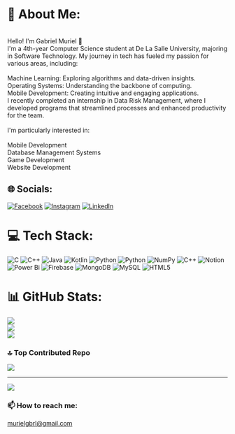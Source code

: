 # 💫 About Me:
<br>Hello! I'm Gabriel Muriel 👋<br>I'm a 4th-year Computer Science student at De La Salle University, majoring in Software Technology. My journey in tech has fueled my passion for various areas, including:<br><br>Machine Learning: Exploring algorithms and data-driven insights.<br>Operating Systems: Understanding the backbone of computing.<br>Mobile Development: Creating intuitive and engaging applications.<br>I recently completed an internship in Data Risk Management, where I developed programs that streamlined processes and enhanced productivity for the team.<br><br>I'm particularly interested in:<br><br>Mobile Development<br>Database Management Systems<br>Game Development<br>Website Development


## 🌐 Socials:
[![Facebook](https://img.shields.io/badge/Facebook-%231877F2.svg?logo=Facebook&logoColor=white)](https://facebook.com/gmuriel3) [![Instagram](https://img.shields.io/badge/Instagram-%23E4405F.svg?logo=Instagram&logoColor=white)](https://instagram.com/thegreat_gabriel) [![LinkedIn](https://img.shields.io/badge/LinkedIn-%230077B5.svg?logo=linkedin&logoColor=white)](https://linkedin.com/in/gabriel-muriel-846190279/) 

# 💻 Tech Stack:
![C](https://img.shields.io/badge/c-%2300599C.svg?style=for-the-badge&logo=c&logoColor=white) ![C++](https://img.shields.io/badge/c++-%2300599C.svg?style=for-the-badge&logo=c%2B%2B&logoColor=white) ![Java](https://img.shields.io/badge/java-%23ED8B00.svg?style=for-the-badge&logo=openjdk&logoColor=white) ![Kotlin](https://img.shields.io/badge/kotlin-%237F52FF.svg?style=for-the-badge&logo=kotlin&logoColor=white) ![Python](https://img.shields.io/badge/python-3670A0?style=for-the-badge&logo=python&logoColor=ffdd54) ![Python](https://img.shields.io/badge/python-3670A0?style=for-the-badge&logo=python&logoColor=ffdd54) ![NumPy](https://img.shields.io/badge/numpy-%23013243.svg?style=for-the-badge&logo=numpy&logoColor=white) ![C++](https://img.shields.io/badge/c++-%2300599C.svg?style=for-the-badge&logo=c%2B%2B&logoColor=white) ![Notion](https://img.shields.io/badge/Notion-%23000000.svg?style=for-the-badge&logo=notion&logoColor=white) ![Power Bi](https://img.shields.io/badge/power_bi-F2C811?style=for-the-badge&logo=powerbi&logoColor=black) ![Firebase](https://img.shields.io/badge/firebase-a08021?style=for-the-badge&logo=firebase&logoColor=ffcd34) ![MongoDB](https://img.shields.io/badge/MongoDB-%234ea94b.svg?style=for-the-badge&logo=mongodb&logoColor=white) ![MySQL](https://img.shields.io/badge/mysql-4479A1.svg?style=for-the-badge&logo=mysql&logoColor=white) ![HTML5](https://img.shields.io/badge/html5-%23E34F26.svg?style=for-the-badge&logo=html5&logoColor=white)
# 📊 GitHub Stats:
![](https://github-readme-stats.vercel.app/api?username=YummyG1&theme=dark&hide_border=false&include_all_commits=true&count_private=true)<br/>
![](https://github-readme-streak-stats.herokuapp.com/?user=YummyG1&theme=dark&hide_border=false)<br/>
![](https://github-readme-stats.vercel.app/api/top-langs/?username=YummyG1&theme=dark&hide_border=false&include_all_commits=true&count_private=true&layout=compact)

### 🔝 Top Contributed Repo
![](https://github-contributor-stats.vercel.app/api?username=YummyG1&limit=5&theme=radical&combine_all_yearly_contributions=true)

---
[![](https://visitcount.itsvg.in/api?id=YummyG1&icon=0&color=0)](https://visitcount.itsvg.in)

<h3>📫 How to reach me:</h3>

[murielgbrl@gmail.com](mailto:murielgbrl@gmail.com)
